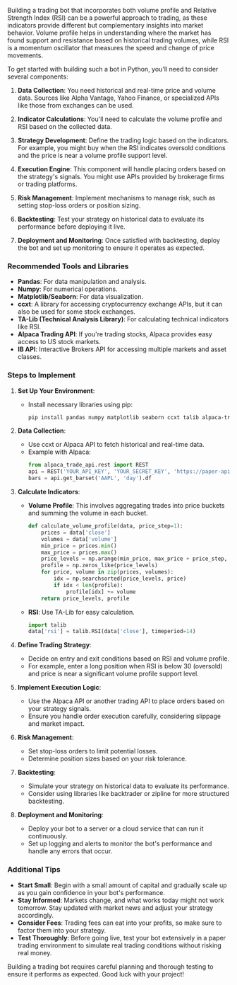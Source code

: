 Building a trading bot that incorporates both volume profile and Relative Strength Index (RSI) can be a powerful approach to trading, as these indicators provide different but complementary insights into market behavior. Volume profile helps in understanding where the market has found support and resistance based on historical trading volumes, while RSI is a momentum oscillator that measures the speed and change of price movements.

To get started with building such a bot in Python, you'll need to consider several components:

1. **Data Collection**: You need historical and real-time price and volume data. Sources like Alpha Vantage, Yahoo Finance, or specialized APIs like those from exchanges can be used.

2. **Indicator Calculations**: You'll need to calculate the volume profile and RSI based on the collected data.

3. **Strategy Development**: Define the trading logic based on the indicators. For example, you might buy when the RSI indicates oversold conditions and the price is near a volume profile support level.

4. **Execution Engine**: This component will handle placing orders based on the strategy's signals. You might use APIs provided by brokerage firms or trading platforms.

5. **Risk Management**: Implement mechanisms to manage risk, such as setting stop-loss orders or position sizing.

6. **Backtesting**: Test your strategy on historical data to evaluate its performance before deploying it live.

7. **Deployment and Monitoring**: Once satisfied with backtesting, deploy the bot and set up monitoring to ensure it operates as expected.

### Recommended Tools and Libraries

- **Pandas**: For data manipulation and analysis.
- **Numpy**: For numerical operations.
- **Matplotlib/Seaborn**: For data visualization.
- **ccxt**: A library for accessing cryptocurrency exchange APIs, but it can also be used for some stock exchanges.
- **TA-Lib (Technical Analysis Library)**: For calculating technical indicators like RSI.
- **Alpaca Trading API**: If you're trading stocks, Alpaca provides easy access to US stock markets.
- **IB API**: Interactive Brokers API for accessing multiple markets and asset classes.

### Steps to Implement

1. **Set Up Your Environment**:
   - Install necessary libraries using pip:
     ```bash
     pip install pandas numpy matplotlib seaborn ccxt talib alpaca-trade-api
     ```

2. **Data Collection**:
   - Use ccxt or Alpaca API to fetch historical and real-time data.
   - Example with Alpaca:
     ```python
     from alpaca_trade_api.rest import REST
     api = REST('YOUR_API_KEY', 'YOUR_SECRET_KEY', 'https://paper-api.alpaca.markets')
     bars = api.get_barset('AAPL', 'day').df
     ```

3. **Calculate Indicators**:
   - **Volume Profile**: This involves aggregating trades into price buckets and summing the volume in each bucket.
     ```python
     def calculate_volume_profile(data, price_step=1):
         prices = data['close']
         volumes = data['volume']
         min_price = prices.min()
         max_price = prices.max()
         price_levels = np.arange(min_price, max_price + price_step, price_step)
         profile = np.zeros_like(price_levels)
         for price, volume in zip(prices, volumes):
             idx = np.searchsorted(price_levels, price)
             if idx < len(profile):
                 profile[idx] += volume
         return price_levels, profile
     ```
   - **RSI**: Use TA-Lib for easy calculation.
     ```python
     import talib
     data['rsi'] = talib.RSI(data['close'], timeperiod=14)
     ```

4. **Define Trading Strategy**:
   - Decide on entry and exit conditions based on RSI and volume profile.
   - For example, enter a long position when RSI is below 30 (oversold) and price is near a significant volume profile support level.

5. **Implement Execution Logic**:
   - Use the Alpaca API or another trading API to place orders based on your strategy signals.
   - Ensure you handle order execution carefully, considering slippage and market impact.

6. **Risk Management**:
   - Set stop-loss orders to limit potential losses.
   - Determine position sizes based on your risk tolerance.

7. **Backtesting**:
   - Simulate your strategy on historical data to evaluate its performance.
   - Consider using libraries like backtrader or zipline for more structured backtesting.

8. **Deployment and Monitoring**:
   - Deploy your bot to a server or a cloud service that can run it continuously.
   - Set up logging and alerts to monitor the bot's performance and handle any errors that occur.

### Additional Tips

- **Start Small**: Begin with a small amount of capital and gradually scale up as you gain confidence in your bot's performance.
- **Stay Informed**: Markets change, and what works today might not work tomorrow. Stay updated with market news and adjust your strategy accordingly.
- **Consider Fees**: Trading fees can eat into your profits, so make sure to factor them into your strategy.
- **Test Thoroughly**: Before going live, test your bot extensively in a paper trading environment to simulate real trading conditions without risking real money.

Building a trading bot requires careful planning and thorough testing to ensure it performs as expected. Good luck with your project!